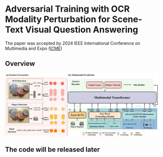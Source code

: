 # Adversarial Training with OCR Modality Perturbation for Scene-Text Visual Question Answering
The paper was accepted by 2024 IEEE International Conference on Multimedia and Expo ([ICME](https://2024.ieeeicme.org/))

## Overview
<img src="imgs/process_main.png" align="middle" width="700"/> 

## The code will be released later
